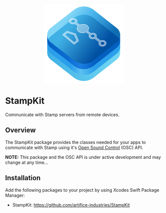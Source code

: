 <p align="center">
    <img src="stampkit-icon.svg" width="256" align="middle" alt=“StampKit”/>
</p>

# StampKit
Communicate with Stamp servers from remote devices.

## Overview
The StampKit package provides the classes needed for your apps to communicate with Stamp using it's [Open Sound Control](http://opensoundcontrol.org/introduction-osc) (OSC) API.

**NOTE:** This package and the OSC API is under active development and may change at any time...

## Installation
Add the following packages to your project by using Xcodes Swift Package Manager: 
- StampKit: https://github.com/artifice-industries/StampKit
